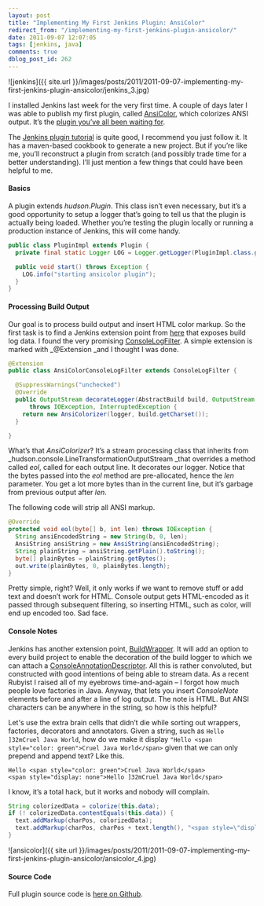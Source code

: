 ```yaml
---
layout: post
title: "Implementing My First Jenkins Plugin: AnsiColor"
redirect_from: "/implementing-my-first-jenkins-plugin-ansicolor/"
date: 2011-09-07 12:07:05
tags: [jenkins, java]
comments: true
dblog_post_id: 262
---
```

![jenkins]({{ site.url }}/images/posts/2011/2011-09-07-implementing-my-first-jenkins-plugin-ansicolor/jenkins_3.jpg)

I installed Jenkins last week for the very first time. A couple of days later I was able to publish my first plugin, called [AnsiColor](https://wiki.jenkins-ci.org/display/JENKINS/AnsiColor+Plugin), which colorizes ANSI output. It’s the [plugin you’ve all been waiting for](http://code.dblock.org/the-jenkins-ansicolor-plugin-youve-all-been-waiting-for).

The [Jenkins plugin tutorial](https://wiki.jenkins-ci.org/display/JENKINS/Plugin+tutorial) is quite good, I recommend you just follow it. It has a maven-based cookbook to generate a new project. But if you’re like me, you’ll reconstruct a plugin from scratch (and possibly trade time for a better understanding). I’ll just mention a few things that could have been helpful to me.

#### Basics

A plugin extends _hudson.Plugin_. This class isn’t even necessary, but it’s a good opportunity to setup a logger that’s going to tell us that the plugin is actually being loaded. Whether you’re testing the plugin locally or running a production instance of Jenkins, this will come handy.

```java
public class PluginImpl extends Plugin {
  private final static Logger LOG = Logger.getLogger(PluginImpl.class.getName());

  public void start() throws Exception {
    LOG.info("starting ansicolor plugin");
  }
}
```

#### Processing Build Output

Our goal is to process build output and insert HTML color markup. So the first task is to find a Jenkins extension point from [here](https://wiki.jenkins-ci.org/display/JENKINS/Extension+points) that exposes build log data. I found the very promising [ConsoleLogFilter](https://wiki.jenkins-ci.org/display/JENKINS/Extension+points#Extensionpoints-hudson.console.ConsoleLogFilter). A simple extension is marked with _@Extension _and I thought I was done.

```java
@Extension
public class AnsiColorConsoleLogFilter extends ConsoleLogFilter {

  @SuppressWarnings("unchecked")
  @Override
  public OutputStream decorateLogger(AbstractBuild build, OutputStream logger)
      throws IOException, InterruptedException {
    return new AnsiColorizer(logger, build.getCharset());
  }

}
```

What’s that _AnsiColorizer_? It’s a stream processing class that inherits from _hudson.console.LineTransformationOutputStream _that overrides a method called _eol_, called for each output line. It decorates our logger. Notice that the bytes passed into the _eol_ method are pre-allocated, hence the _len_ parameter. You get a lot more bytes than in the current line, but it’s garbage from previous output after _len_.

The following code will strip all ANSI markup.

```java
@Override
protected void eol(byte[] b, int len) throws IOException {
  String ansiEncodedString = new String(b, 0, len);
  AnsiString ansiString = new AnsiString(ansiEncodedString);
  String plainString = ansiString.getPlain().toString();
  byte[] plainBytes = plainString.getBytes();
  out.write(plainBytes, 0, plainBytes.length);
}
```

Pretty simple, right? Well, it only works if we want to remove stuff or add text and doesn’t work for HTML. Console output gets HTML-encoded as it passed through subsequent filtering, so inserting HTML, such as color, will end up encoded too. Sad face.

#### Console Notes

Jenkins has another extension point, [BuildWrapper](https://wiki.jenkins-ci.org/display/JENKINS/Extension+points#Extensionpoints-hudson.tasks.BuildWrapper). It will add an option to every build project to enable the decoration of the build logger to which we can attach a [ConsoleAnnotationDescriptor](https://wiki.jenkins-ci.org/display/JENKINS/Extension+points#Extensionpoints-hudson.console.ConsoleAnnotationDescriptor). All this is rather convoluted, but constructed with good intentions of being able to stream data. As a recent Rubyist I raised all of my eyebrows time-and-again – I forgot how much people love factories in Java. Anyway, that lets you insert _ConsoleNote_ elements before and after a line of log output. The note is HTML. But ANSI characters can be anywhere in the string, so how is this helpful?

Let's use the extra brain cells that didn’t die while sorting out wrappers, factories, decorators and annotators. Given a string, such as `Hello ]32mCruel Java World`, how do we make it display `"Hello <span style="color: green">Cruel Java World</span>` given that we can only prepend and append text? Like this.

```
Hello <span style="color: green">Cruel Java World</span>
<span style="display: none">Hello ]32mCruel Java World</span>
```

I know, it’s a total hack, but it works and nobody will complain.

```java
String colorizedData = colorize(this.data);
if (! colorizedData.contentEquals(this.data)) {
  text.addMarkup(charPos, colorizedData);
  text.addMarkup(charPos, charPos + text.length(), "<span style=\"display: none;\">", "</span>");
}
```

![ansicolor]({{ site.url }}/images/posts/2011/2011-09-07-implementing-my-first-jenkins-plugin-ansicolor/ansicolor_4.jpg)

#### Source Code

Full plugin source code is [here on Github](https://github.com/dblock/jenkins-ansicolor-plugin).
